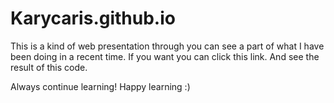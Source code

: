 # Karycaris.github.io

This is a kind of web presentation through you can see a part of what I have been doing in a recent time. 
If you want you can click this link. And see the result of this code. 

Always continue learning! Happy learning :)
